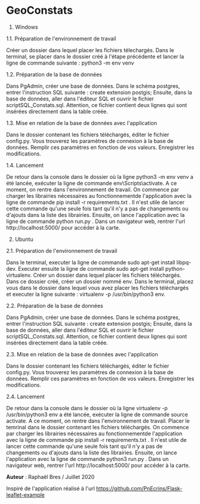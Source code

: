 # GeoConstats
1. Windows

1.1. Préparation de l'environnement de travail

Créer un dossier dans lequel placer les fichiers télechargés.
Dans le terminal, se placer dans le dossier créé à l'étape précédente et lancer la ligne de commande suivante : python3 -m env venv

1.2. Préparation de la base de données

Dans PgAdmin, créer une base de données.
Dans le schéma postgres, entrer l'instruction SQL suivante : create extension postgis;
Ensuite, dans la base de données, aller dans l'éditeur SQL et ouvrir le fichier scriptSQL_Constats.sql. Attention, ce fichier contient deux lignes qui sont insérées directement dans la table créée.

1.3. Mise en relation de la base de données avec l'application

Dans le dossier contenant les fichiers téléchargés, éditer le fichier config.py. Vous trouverez les paramètres de connexion à la base de données. Remplir ces paramètres en fonction de vos valeurs.
Enregistrer les modifications.

1.4. Lancement

De retour dans la console dans le dossier où la ligne python3 -m env venv a été lancée, exécuter la ligne de commande env\Scripts\activate.
A ce moment, on rentre dans l'environnement de travail.
On commence par charger les librairies nécessaires au fonctionnementde l'application avec la ligne de commande pip install -r requirements.txt . Il n'est utile de lancer cette commande qu'une seule fois tant qu'il n'y a pas de changements ou d'ajouts dans la liste des librairies.
Ensuite, on lance l'application avec la ligne de commande python run.py .
Dans un navigateur web, rentrer l'url http://localhost:5000/ pour accéder à la carte.

2. Ubuntu

2.1. Préparation de l'environnement de travail

Dans le terminal, executer la ligne de commande sudo apt-get install libpq-dev. Executer ensuite la ligne de commande sudo apt-get install python-virtualenv.
Créer un dossier dans lequel placer les fichiers téléchargés.
Dans ce dossier créé, créer un dossier nommé env.
Dans le terminal, placez vous dans le dossier dans lequel vous avez placer les fichiers téléchargés et executer la ligne suivante : virtualenv -p /usr/bin/python3 env.

2.2. Préparation de la base de données

Dans PgAdmin, créer une base de données.
Dans le schéma postgres, entrer l'instruction SQL suivante : create extension postgis;
Ensuite, dans la base de données, aller dans l'éditeur SQL et ouvrir le fichier scriptSQL_Constats.sql. Attention, ce fichier contient deux lignes qui sont insérées directement dans la table créée.

2.3. Mise en relation de la base de données avec l'application

Dans le dossier contenant les fichiers téléchargés, éditer le fichier config.py. Vous trouverez les paramètres de connexion à la base de données. Remplir ces paramètres en fonction de vos valeurs.
Enregistrer les modifications.

2.4. Lancement

De retour dans la console dans le dossier où la ligne virtualenv -p /usr/bin/python3 env a été lancée, exécuter la ligne de commande source activate.
A ce moment, on rentre dans l'environnement de travail.
Placer le temrinal dans le dossier contenant les fichiers téléchargés.
On commence par charger les librairies nécessaires au fonctionnementde l'application avec la ligne de commande pip install -r requirements.txt . Il n'est utile de lancer cette commande qu'une seule fois tant qu'il n'y a pas de changements ou d'ajouts dans la liste des librairies.
Ensuite, on lance l'application avec la ligne de commande python3 run.py .
Dans un navigateur web, rentrer l'url http://localhost:5000/ pour accéder à la carte.

**Auteur** : Raphaël Bres / Juillet 2020

Inspiré de l'application réalisé à l'url https://github.com/PnEcrins/Flask-leaflet-example
